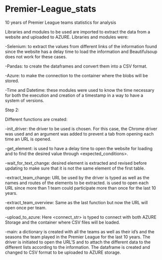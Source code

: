 # Premier-League_stats
10 years of Premier League teams statistics for analysis

Libraries and modules to be used are imported to extract the data from a website and uploaded to AZURE. Libraries and modules were:

-Selenium: to extract the values from different links of the information found since the website has a delay time to load the information and Beautifulsoup does not work for these cases.

-Pandas: to create the dataframes and convert them into a CSV format.

-Azure: to make the connection to the container where the blobs will be stored.

-Time and Datetime: these modules were used to know the time necessary for both the execution and creation of a timestamp in a way to have a system of versions.

Step 2:

Different functions are created:

-init_driver: the driver to be used is chosen. For this case, the Chrome driver was used and an argument was added to prevent a tab from opening each time an URL is opened.

-get_element: <WebDriverWait> is used to have a delay time to open the website for loading and to find the desired value through <expected_conditions>.

-wait_for_text_change: desired element is extracted and revised before updating to make sure that it is not the same element of the first table.

-extract_team_change: URL be used by the driver is typed as well as the names and routes of the elements to be extracted. <for> is used to open each URL since more than 1 team could participate more than once for the last 10 years.

-extract_team_overview: Same as the last function but now the URL will open once per team.

-upload_to_azure: Here <connect_str> is typed to connect with both AZURE Storage and the container where CSV files will be loaded.

-main: a dictionary is created with all the teams as well as their id’s and the seasons the team played in the Premier League for the last 10 years. The driver is initiated to open the URL’S and to attach the different data to the different lists according to the information. The dataframe is created and changed to CSV format to be uploaded to AZURE storage.
